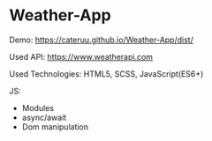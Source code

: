 # Weather-App
 
  Demo: https://cateruu.github.io/Weather-App/dist/
  
  Used API: https://www.weatherapi.com

  Used Technologies: HTML5, SCSS, JavaScript(ES6+)

  JS: 
  - Modules
  - async/await
  - Dom manipulation
